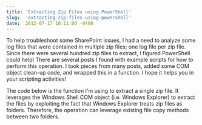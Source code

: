 ```yaml
---
title: 'Extracting Zip Files using PowerShell'
slug:  'extracting-zip-files-using-powershell'
date:  2012-07-17 10:11:00 -0400
---
```


To help troubleshoot some SharePoint issues, I had a need to analyze some log files that were contained in multiple zip files; one log file per zip file. Since there were several hundred zip files to extract, I figured PowerShell could help! There are several posts I found with example scripts for how to perform this operation. I took pieces from many posts, added some COM object clean-up code, and wrapped this in a function. I hope it helps you in your scripting activities!

<!--more-->

The code below is the function I'm using to extract a single zip file. It leverages the Windows Shell COM object (i.e. Windows Explorer) to extract the files by exploiting the fact that Windows Explorer treats zip files as folders. Therefore, the operation can leverage existing file copy methods between two folders.

<script src="https://gist.github.com/smayes5/48926beaa065198ffd24.js"></script>

